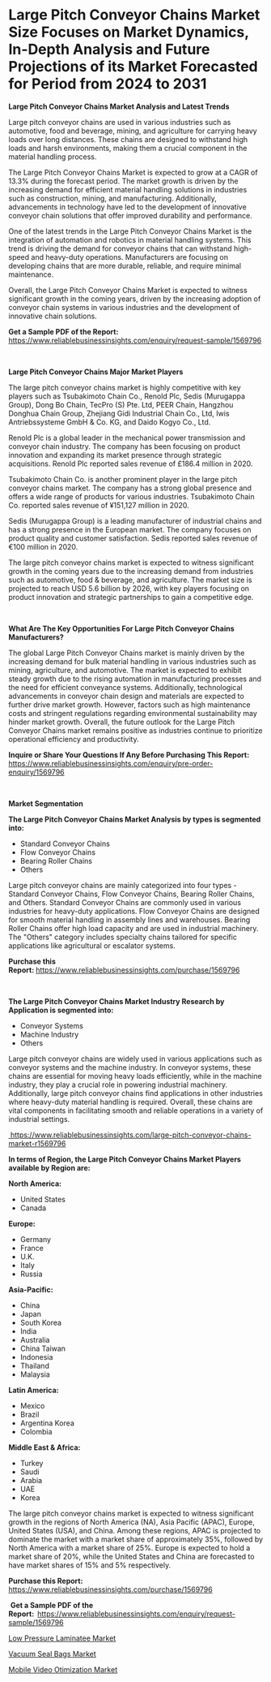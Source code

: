 <p><h1>Large Pitch Conveyor Chains Market Size Focuses on Market Dynamics, In-Depth Analysis and Future Projections of its Market Forecasted for Period from 2024 to 2031</h1></p><p><strong>Large Pitch Conveyor Chains Market Analysis and Latest Trends</strong></p>
<p><p>Large pitch conveyor chains are used in various industries such as automotive, food and beverage, mining, and agriculture for carrying heavy loads over long distances. These chains are designed to withstand high loads and harsh environments, making them a crucial component in the material handling process.</p><p>The Large Pitch Conveyor Chains Market is expected to grow at a CAGR of 13.3% during the forecast period. The market growth is driven by the increasing demand for efficient material handling solutions in industries such as construction, mining, and manufacturing. Additionally, advancements in technology have led to the development of innovative conveyor chain solutions that offer improved durability and performance.</p><p>One of the latest trends in the Large Pitch Conveyor Chains Market is the integration of automation and robotics in material handling systems. This trend is driving the demand for conveyor chains that can withstand high-speed and heavy-duty operations. Manufacturers are focusing on developing chains that are more durable, reliable, and require minimal maintenance.</p><p>Overall, the Large Pitch Conveyor Chains Market is expected to witness significant growth in the coming years, driven by the increasing adoption of conveyor chain systems in various industries and the development of innovative chain solutions.</p></p>
<p><strong>Get a Sample PDF of the Report:&nbsp;</strong> <a href="https://www.reliablebusinessinsights.com/enquiry/request-sample/1569796">https://www.reliablebusinessinsights.com/enquiry/request-sample/1569796</a></p>
<p>&nbsp;</p>
<p><strong>Large Pitch Conveyor Chains Major Market Players</strong></p>
<p><p>The large pitch conveyor chains market is highly competitive with key players such as Tsubakimoto Chain Co., Renold Plc, Sedis (Murugappa Group), Dong Bo Chain, TecPro (S) Pte. Ltd, PEER Chain, Hangzhou Donghua Chain Group, Zhejiang Gidi Industrial Chain Co., Ltd, Iwis Antriebssysteme GmbH & Co. KG, and Daido Kogyo Co., Ltd. </p><p>Renold Plc is a global leader in the mechanical power transmission and conveyor chain industry. The company has been focusing on product innovation and expanding its market presence through strategic acquisitions. Renold Plc reported sales revenue of £186.4 million in 2020.</p><p>Tsubakimoto Chain Co. is another prominent player in the large pitch conveyor chains market. The company has a strong global presence and offers a wide range of products for various industries. Tsubakimoto Chain Co. reported sales revenue of ¥151,127 million in 2020.</p><p>Sedis (Murugappa Group) is a leading manufacturer of industrial chains and has a strong presence in the European market. The company focuses on product quality and customer satisfaction. Sedis reported sales revenue of €100 million in 2020.</p><p>The large pitch conveyor chains market is expected to witness significant growth in the coming years due to the increasing demand from industries such as automotive, food & beverage, and agriculture. The market size is projected to reach USD 5.6 billion by 2026, with key players focusing on product innovation and strategic partnerships to gain a competitive edge.</p></p>
<p>&nbsp;</p>
<p><strong>What Are The Key Opportunities For Large Pitch Conveyor Chains Manufacturers?</strong></p>
<p><p>The global Large Pitch Conveyor Chains market is mainly driven by the increasing demand for bulk material handling in various industries such as mining, agriculture, and automotive. The market is expected to exhibit steady growth due to the rising automation in manufacturing processes and the need for efficient conveyance systems. Additionally, technological advancements in conveyor chain design and materials are expected to further drive market growth. However, factors such as high maintenance costs and stringent regulations regarding environmental sustainability may hinder market growth. Overall, the future outlook for the Large Pitch Conveyor Chains market remains positive as industries continue to prioritize operational efficiency and productivity.</p></p>
<p><strong>Inquire or Share Your Questions If Any Before Purchasing This Report:</strong> <a href="https://www.reliablebusinessinsights.com/enquiry/pre-order-enquiry/1569796">https://www.reliablebusinessinsights.com/enquiry/pre-order-enquiry/1569796</a></p>
<p>&nbsp;</p>
<p><strong>Market Segmentation</strong></p>
<p><strong>The Large Pitch Conveyor Chains Market Analysis by types is segmented into:</strong></p>
<p><ul><li>Standard Conveyor Chains</li><li>Flow Conveyor Chains</li><li>Bearing Roller Chains</li><li>Others</li></ul></p>
<p><p>Large pitch conveyor chains are mainly categorized into four types - Standard Conveyor Chains, Flow Conveyor Chains, Bearing Roller Chains, and Others. Standard Conveyor Chains are commonly used in various industries for heavy-duty applications. Flow Conveyor Chains are designed for smooth material handling in assembly lines and warehouses. Bearing Roller Chains offer high load capacity and are used in industrial machinery. The "Others" category includes specialty chains tailored for specific applications like agricultural or escalator systems.</p></p>
<p><strong>Purchase this Report:&nbsp;</strong><a href="https://www.reliablebusinessinsights.com/purchase/1569796">https://www.reliablebusinessinsights.com/purchase/1569796</a></p>
<p>&nbsp;</p>
<p><strong>The Large Pitch Conveyor Chains Market Industry Research by Application is segmented into:</strong></p>
<p><ul><li>Conveyor Systems</li><li>Machine Industry</li><li>Others</li></ul></p>
<p><p>Large pitch conveyor chains are widely used in various applications such as conveyor systems and the machine industry. In conveyor systems, these chains are essential for moving heavy loads efficiently, while in the machine industry, they play a crucial role in powering industrial machinery. Additionally, large pitch conveyor chains find applications in other industries where heavy-duty material handling is required. Overall, these chains are vital components in facilitating smooth and reliable operations in a variety of industrial settings.</p></p>
<p><a href="https://www.reliablebusinessinsights.com/large-pitch-conveyor-chains-market-r1569796">&nbsp;https://www.reliablebusinessinsights.com/large-pitch-conveyor-chains-market-r1569796</a></p>
<p><strong>In terms of Region, the Large Pitch Conveyor Chains Market Players available by Region are:</strong></p>
<p>
    <p> <strong> North America: </strong>
        <ul>
            <li>United States</li>
            <li>Canada</li>
        </ul>
        </p> 
    <p> <strong> Europe: </strong>
        <ul>
            <li>Germany</li>
            <li>France</li>
            <li>U.K.</li>
            <li>Italy</li>
            <li>Russia</li>
        </ul>
        </p> 
    <p> <strong> Asia-Pacific: </strong>
        <ul>
            <li>China</li>
            <li>Japan</li>
            <li>South Korea</li>
            <li>India</li>
            <li>Australia</li>
            <li>China Taiwan</li>
            <li>Indonesia</li>
            <li>Thailand</li>
            <li>Malaysia</li>
        </ul>
        </p> 
    <p> <strong> Latin America: </strong>
        <ul>
            <li>Mexico</li>
            <li>Brazil</li>
            <li>Argentina Korea</li>
            <li>Colombia</li>
        </ul>
        </p> 
    <p> <strong> Middle East & Africa: </strong>
        <ul>
            <li>Turkey</li>
            <li>Saudi</li>
            <li>Arabia</li>
            <li>UAE</li>
            <li>Korea</li>
        </ul>
    </p>
    </p>
<p><p>The large pitch conveyor chains market is expected to witness significant growth in the regions of North America (NA), Asia Pacific (APAC), Europe, United States (USA), and China. Among these regions, APAC is projected to dominate the market with a market share of approximately 35%, followed by North America with a market share of 25%. Europe is expected to hold a market share of 20%, while the United States and China are forecasted to have market shares of 15% and 5% respectively.</p></p>
<p><strong>Purchase this Report: </strong><a href="https://www.reliablebusinessinsights.com/purchase/1569796">https://www.reliablebusinessinsights.com/purchase/1569796</a></p>
<p>&nbsp;<strong>Get a Sample PDF of the Report:&nbsp;&nbsp;</strong><a href="https://www.reliablebusinessinsights.com/enquiry/request-sample/1569796">https://www.reliablebusinessinsights.com/enquiry/request-sample/1569796</a></p>
<p><strong></strong></p>
<p><p><a href="https://medium.com/@joshavis90/low-pressure-laminatee-market-forecasts-market-trends-and-impact-analysis-2024-2031-bb10cc2f64e5">Low Pressure Laminatee Market</a></p><p><a href="https://medium.com/@caseywiza1946/vacuum-seal-bags-market-industry-trends-and-forecast-for-period-from-2024-to-2031-891caa0fcf43">Vacuum Seal Bags Market</a></p><p><a href="https://medium.com/@maryroseguilty/global-mobile-video-otimization-market-size-is-expected-to-experience-a-cagr-of-10-6-08f1d48751a8">Mobile Video Otimization Market</a></p></p>